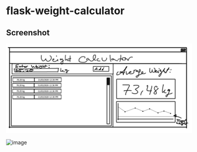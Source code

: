 # flask-weight-calculator

## Screenshot

![image](https://github.com/Zenahr/flask-weight-calculator/blob/master/Design/MainScreen.jpg)

![image](https://user-images.githubusercontent.com/47085752/84078311-ffed6700-a9d8-11ea-897f-613c426bdf6d.png)
